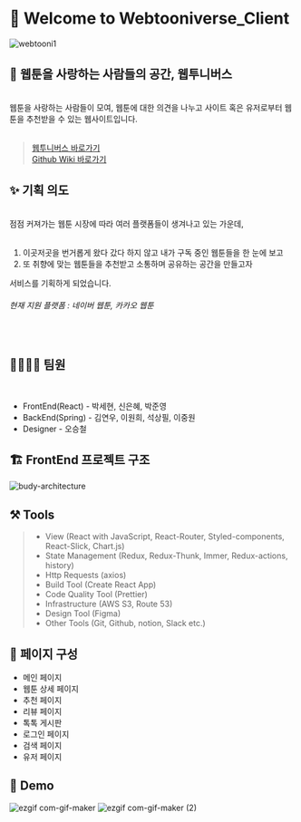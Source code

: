 # 💫 Welcome to Webtooniverse_Client

![webtooni1](https://user-images.githubusercontent.com/85473148/131535241-8df4279a-d681-4941-9b25-8a40fda721a3.jpg)

## 🌟 웹툰을 사랑하는 사람들의 공간, 웹투니버스
 
<br>
웹툰을 사랑하는 사람들이 모여, 웹툰에 대한 의견을 나누고 
사이트 혹은 유저로부터 웹툰을 추천받을 수 있는 웹사이트입니다.
<br><br>

> [웹투니버스 바로가기](http://webtooni.co.kr/)  
> [Github Wiki 바로가기](https://github.com/Keeper991/Webtooni_client/wiki)

## ✨ 기획 의도 
<br>
점점 커져가는 웹툰 시장에 따라 여러 플랫폼들이 생겨나고 있는 가운데,
<br><br>

1. 이곳저곳을 번거롭게 왔다 갔다 하지 않고 내가 구독 중인 웹툰들을 한 눈에 보고
2. 또 취향에 맞는 웹툰들을 추천받고 소통하며 공유하는 공간을 만들고자

서비스를 기획하게 되었습니다.
<br>
###### 현재 지원 플랫폼 : 네이버 웹툰, 카카오 웹툰
<br>

## 👨‍👩‍👧‍👧  팀원

<br>

* FrontEnd(React) - 박세현, 신은혜, 박준영
* BackEnd(Spring) - 김연우, 이원희, 석상필, 이중원
* Designer - 오승철

## 🏗 FrontEnd 프로젝트 구조
![budy-architecture](https://user-images.githubusercontent.com/85473148/131841529-2a6a77d6-330d-467c-b611-5abb8fadc33a.png)

## ⚒️ Tools

> - View (React with JavaScript, React-Router, Styled-components, React-Slick, Chart.js)
> - State Management (Redux, Redux-Thunk, Immer, Redux-actions, history)
> - Http Requests (axios)
> - Build Tool (Create React App)
> - Code Quality Tool (Prettier)
> - Infrastructure (AWS S3, Route 53)
> - Design Tool (Figma)
> - Other Tools (Git, Github, notion, Slack etc.)

## 📌 페이지 구성

- 메인 페이지
- 웹툰 상세 페이지
- 추천 페이지
- 리뷰 페이지
- 톡톡 게시판
- 로그인 페이지
- 검색 페이지
- 유저 페이지

## 🎥 Demo

![ezgif com-gif-maker](https://user-images.githubusercontent.com/85473148/131540426-8d17e043-010b-4250-b366-01f784faad45.gif)
![ezgif com-gif-maker (2)](https://user-images.githubusercontent.com/85473148/131542223-841cb615-a910-4d6c-b385-3938add41b44.gif)

